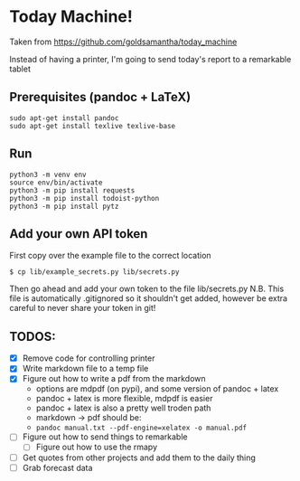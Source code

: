 # Today Machine!

Taken from https://github.com/goldsamantha/today_machine

Instead of having a printer, I'm going to send today's report to a remarkable tablet

## Prerequisites (pandoc + LaTeX)
```
sudo apt-get install pandoc
sudo apt-get install texlive texlive-base
```

## Run

```
python3 -m venv env
source env/bin/activate
python3 -m pip install requests
python3 -m pip install todoist-python 
python3 -m pip install pytz
```

## Add your own API token
First copy over the example file to the correct location
```
$ cp lib/example_secrets.py lib/secrets.py
```
Then go ahead and add your own token to the file lib/secrets.py
N.B. This file is automatically .gitignored so it shouldn't get added,
however be extra careful to never share your token in git!

## TODOS:

- [x] Remove code for controlling printer
- [x] Write markdown file to a temp file
- [x] Figure out how to write a pdf from the markdown
  - options are mdpdf (on pypi), and some version of pandoc + latex
  - pandoc + latex is more flexible, mdpdf is easier
  - pandoc + latex is also a pretty well troden path
  - markdown -> pdf should be:
  - `pandoc manual.txt --pdf-engine=xelatex -o manual.pdf`
- [ ] Figure out how to send things to remarkable
  - [ ] Figure out how to use the rmapy
- [ ] Get quotes from other projects and add them to the daily thing
- [ ] Grab forecast data
